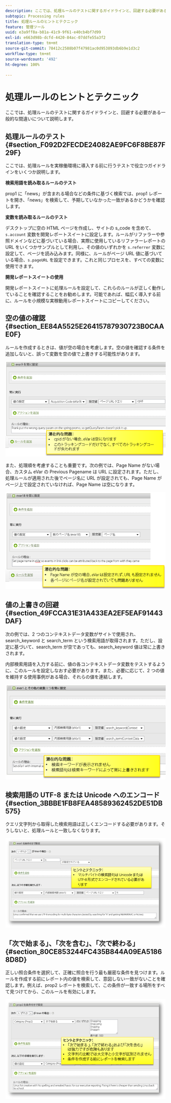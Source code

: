 ```yaml
---
description: ここでは、処理ルールのテストに関するガイドラインと、回避する必要がある一般的な間違いについて説明します。
subtopic: Processing rules
title: 処理ルールのヒントとテクニック
feature: 管理ツール
uuid: e3a9ff8a-b81a-41c9-9f61-e40cb4bf7d99
exl-id: e663d98b-dcfd-4420-84ac-07ddfe55a3f2
translation-type: tm+mt
source-git-commit: 78412c2588b07f47981ac0d953893db6b9e1d3c2
workflow-type: tm+mt
source-wordcount: '492'
ht-degree: 100%

---
```


# 処理ルールのヒントとテクニック

ここでは、処理ルールのテストに関するガイドラインと、回避する必要がある一般的な間違いについて説明します。

## 処理ルールのテスト {#section_F092D2FECDE24082AE9FC6F8BE87F29F}

ここでは、処理ルールを実稼働環境に導入する前に行うテストで役立つガイドラインをいくつか説明します。

**検索用語を読み取るルールのテスト**

prop1 に「news」が含まれる場合などの条件に基づく検索では、prop1 レポートを開き、「news」を検索して、予期していなかった一致があるかどうかを確認します。

**変数を読み取るルールのテスト**

デスクトップに空の HTML ページを作成し、サイトの s_code を含めて、`s.account` 変数を開発レポートスイートに設定します。ルールがリファラーや参照ドメインなどに基づいている場合、実際に使用しているリファラーレポートの URL をいくつかサンプルとして利用し、その値のいずれかを `s.referrer` 変数に設定して、ページを読み込みます。同様に、ルールがページ URL 値に基づいている場合、`s.pageURL` を設定できます。これと同じプロセスを、すべての変数に使用できます。

**開発レポートスイートの使用**

開発レポートスイートに処理ルールを設定して、これらのルールが正しく動作していることを確認することをお勧めします。可能であれば、幅広く導入する前に、ルールを小規模な実稼動用レポートスイートにコピーしてください。

## 空の値の確認  {#section_EE84A5525E26415787930723B0CAAE0F}

ルールを作成するときは、値が空の場合を考慮します。空の値を確認する条件を追加しないと、誤って変数を空の値で上書きする可能性があります。

![](assets/tips-set-value-acquisition-code.png)

また、処理順を考慮することも重要です。次の例では、Page Name がない場合、カスタム eVar の Previous Pagename は URL に設定されます。ただし、処理ルールが適用された後でページ名に URL が設定されても、Page Name がページ上で設定されていなければ、Page Name は空になります。

![](assets/tips-copy-page-name-to-evar.png)

## 値の上書きの回避  {#section_49FCCA31E31A433EA2EF5EAF91443DAF}

次の例では、2 つのコンテキストデータ変数がサイトで使用され、search_keyword と search_term という検索用語が取得されます。ただし、設定に基づいて、search_term が空であっても、search_keyword 値は常に上書きされます。

内部検索用語を入力する前に、値の各コンテキストデータ変数をテストするように、このルールを設定しなおす必要があります。また、必要に応じて、2 つの値を維持する使用事例がある場合、それらの値を連結します。

![](assets/tips-search-keyword.png)

## 検索用語の UTF-8 または Unicode へのエンコード  {#section_3BBBE1FB8FEA48589362452DE51DB575}

クエリ文字列から取得した検索用語は正しくエンコードする必要があります。そうしないと、処理ルールと一致しなくなります。

![](assets/tips-multibyte.png)

## 「次で始まる」、「次を含む」、「次で終わる」  {#section_80CE853244FC435B844A09EA51868D8D}

正しい照合条件を選択して、正確に照合を行う最も厳密な条件を見つけます。ルールを作成する前にレポート内の値を検索して、意図しない一致がないことを確認します。例えば、prop2 レポートを検索して、この条件が一致する場所をすべて見つけてから、このルールを有効にします。

![](assets/tips-startswith.png)

